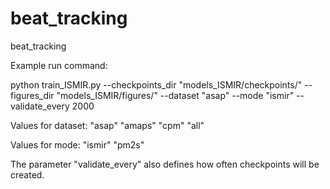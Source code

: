 # beat_tracking
beat_tracking

Example run command:

python train_ISMIR.py --checkpoints_dir "models_ISMIR/checkpoints/" --figures_dir "models_ISMIR/figures/" --dataset "asap" --mode "ismir" --validate_every 2000

Values for dataset:
"asap" "amaps" "cpm" "all"

Values for mode:
"ismir" "pm2s"

The parameter "validate_every" also defines how often checkpoints will be created.